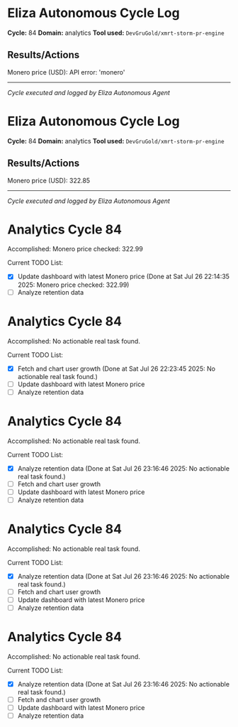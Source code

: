 # Eliza Autonomous Cycle Log

**Cycle:** 84
**Domain:** analytics
**Tool used:** `DevGruGold/xmrt-storm-pr-engine`

## Results/Actions
Monero price (USD): API error: 'monero'

---
*Cycle executed and logged by Eliza Autonomous Agent*

# Eliza Autonomous Cycle Log

**Cycle:** 84
**Domain:** analytics
**Tool used:** `DevGruGold/xmrt-storm-pr-engine`

## Results/Actions
Monero price (USD): 322.85

---
*Cycle executed and logged by Eliza Autonomous Agent*

# Analytics Cycle 84

Accomplished: Monero price checked: 322.99

Current TODO List:

- [x] Update dashboard with latest Monero price  (Done at Sat Jul 26 22:14:35 2025: Monero price checked: 322.99)
- [ ] Analyze retention data

# Analytics Cycle 84

Accomplished: No actionable real task found.

Current TODO List:

- [x] Fetch and chart user growth  (Done at Sat Jul 26 22:23:45 2025: No actionable real task found.)
- [ ] Update dashboard with latest Monero price
- [ ] Analyze retention data

# Analytics Cycle 84

Accomplished: No actionable real task found.

Current TODO List:

- [x] Analyze retention data  (Done at Sat Jul 26 23:16:46 2025: No actionable real task found.)
- [ ] Fetch and chart user growth
- [ ] Update dashboard with latest Monero price
- [ ] Analyze retention data

# Analytics Cycle 84

Accomplished: No actionable real task found.

Current TODO List:

- [x] Analyze retention data  (Done at Sat Jul 26 23:16:46 2025: No actionable real task found.)
- [ ] Fetch and chart user growth
- [ ] Update dashboard with latest Monero price
- [ ] Analyze retention data

# Analytics Cycle 84

Accomplished: No actionable real task found.

Current TODO List:

- [x] Analyze retention data  (Done at Sat Jul 26 23:16:46 2025: No actionable real task found.)
- [ ] Fetch and chart user growth
- [ ] Update dashboard with latest Monero price
- [ ] Analyze retention data